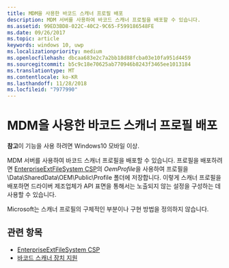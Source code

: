 ```yaml
---
title: MDM을 사용한 바코드 스캐너 프로필 배포
description: MDM 서버를 사용하여 바코드 스캐너 프로필을 배포할 수 있습니다.
ms.assetid: 99ED3BD8-022C-40C2-9C65-F599186548FE
ms.date: 09/26/2017
ms.topic: article
keywords: windows 10, uwp
ms.localizationpriority: medium
ms.openlocfilehash: dbcaa683e2c7a2bb18d88fcba03e10fa951d4459
ms.sourcegitcommit: b5c9c18e70625ab770946b8243f3465ee1013184
ms.translationtype: MT
ms.contentlocale: ko-KR
ms.lasthandoff: 11/28/2018
ms.locfileid: "7977990"
---
```

# <a name="deploy-barcode-scanner-profiles-with-mdm"></a>MDM을 사용한 바코드 스캐너 프로필 배포

**참고**이 기능을 사용 하려면 Windows10 모바일 이상.

MDM 서버를 사용하여 바코드 스캐너 프로필을 배포할 수 있습니다. 프로필을 배포하려면 [EnterpriseExtFileSystem CSP](https://msdn.microsoft.com/library/windows/hardware/mt157025)의 *OemProfile*을 사용하여 프로필을 \\Data\\SharedData\\OEM\\Public\\Profile 폴더에 저장합니다. 이렇게 스캐너 프로필을 배포하면 드라이버 제조업체가 API 표면을 통해서는 노출되지 않는 설정을 구성하는 데 사용할 수 있습니다.

Microsoft는 스캐너 프로필의 구체적인 부분이나 구현 방법을 정의하지 않습니다.

## <a name="related-topics"></a>관련 항목
- [EnterpriseExtFileSystem CSP](https://msdn.microsoft.com/library/windows/hardware/mt157025)
- [바코드 스캐너 장치 지원](https://docs.microsoft.com/en-us/windows/uwp/devices-sensors/pos-device-support#barcode-scanner)
